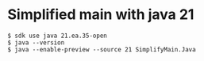 # Simplified main with java 21

```shell
$ sdk use java 21.ea.35-open
$ java --version
$ java --enable-preview --source 21 SimplifyMain.Java
```
